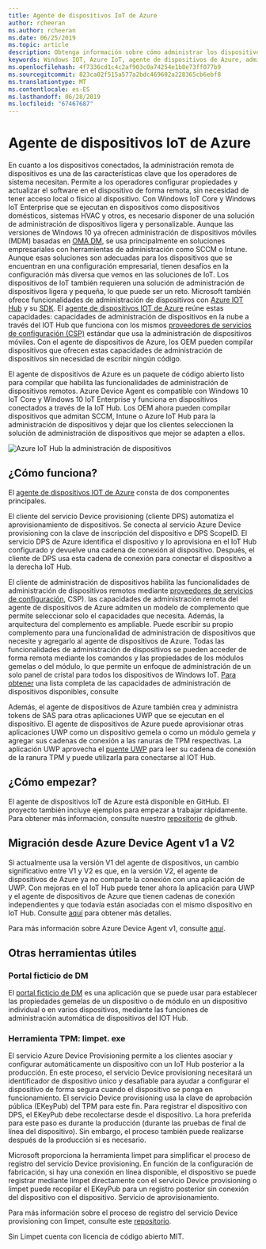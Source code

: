 ```yaml
---
title: Agente de dispositivos IoT de Azure
author: rcheeran
ms.author: rcheeran
ms.date: 06/25/2019
ms.topic: article
description: Obtenga información sobre cómo administrar los dispositivos con el agente de dispositivos IoT de Azure en Windows IoT.
keywords: Windows IOT, Azure IoT, agente de dispositivos de Azure, administración de dispositivos, administración remota
ms.openlocfilehash: 4f7336cd1c4c2af903c0a74254e1b8e73ff077b9
ms.sourcegitcommit: 823ca02f515a577a2bdc469602a228365cb6ebf8
ms.translationtype: MT
ms.contentlocale: es-ES
ms.lasthandoff: 06/28/2019
ms.locfileid: "67467687"
---
```

# <a name="azure-iot-device-agent"></a>Agente de dispositivos IoT de Azure

En cuanto a los dispositivos conectados, la administración remota de dispositivos es una de las características clave que los operadores de sistema necesitan. Permite a los operadores configurar propiedades y actualizar el software en el dispositivo de forma remota, sin necesidad de tener acceso local o físico al dispositivo. Con Windows IoT Core y Windows IoT Enterprise que se ejecutan en dispositivos como dispositivos domésticos, sistemas HVAC y otros, es necesario disponer de una solución de administración de dispositivos ligera y personalizable. Aunque las versiones de Windows 10 ya ofrecen administración de dispositivos móviles (MDM) basadas en [OMA DM](https://en.wikipedia.org/wiki/OMA_Device_Management), se usa principalmente en soluciones empresariales con herramientas de administración como SCCM o Intune. Aunque esas soluciones son adecuadas para los dispositivos que se encuentran en una configuración empresarial, tienen desafíos en la configuración más diversa que vemos en las soluciones de IoT. Los dispositivos de IoT también requieren una solución de administración de dispositivos ligera y pequeña, lo que puede ser un reto. Microsoft también ofrece funcionalidades de administración de dispositivos con [Azure IOT Hub](https://docs.microsoft.com/azure/iot-hub/iot-hub-device-management-overview) y su [SDK](https://docs.microsoft.com/en-us/azure/iot-hub/iot-hub-devguide-sdks). El [agente de dispositivos IOT de Azure](https://github.com/ms-iot/azure-client-tools/blob/master/docs/device-agent/device-agent.md) reúne estas capacidades: capacidades de administración de dispositivos en la nube a través del IOT Hub que funciona con los mismos [proveedores de servicios de configuración (CSP)](https://docs.microsoft.com/en-us/windows/client-management/mdm/configuration-service-provider-reference) estándar que usa la administración de dispositivos móviles. Con el agente de dispositivos de Azure, los OEM pueden compilar dispositivos que ofrecen estas capacidades de administración de dispositivos sin necesidad de escribir ningún código. 

El agente de dispositivos de Azure es un paquete de código abierto listo para compilar que habilita las funcionalidades de administración de dispositivos remotos. Azure Device Agent es compatible con Windows 10 IoT Core y Windows 10 IoT Enterprise y funciona en dispositivos conectados a través de la IoT Hub. Los OEM ahora pueden compilar dispositivos que admitan SCCM, Intune o Azure IoT Hub para la administración de dispositivos y dejar que los clientes seleccionen la solución de administración de dispositivos que mejor se adapten a ellos.   

![Azure IoT Hub la administración de dispositivos](../media/AzureIoTDM/azureDM.png)


## <a name="how-does-it-work"></a>¿Cómo funciona?

El [agente de dispositivos IOT de Azure](https://aka.ms/iot-core-azure-dm-client) consta de dos componentes principales. 

El cliente del servicio Device provisioning (cliente DPS) automatiza el aprovisionamiento de dispositivos. Se conecta al servicio Azure Device provisioning con la clave de inscripción del dispositivo e DPS ScopeID. El servicio DPS de Azure identifica el dispositivo y lo aprovisiona en el IoT Hub configurado y devuelve una cadena de conexión al dispositivo. Después, el cliente de DPS usa esta cadena de conexión para conectar el dispositivo a la derecha IoT Hub.  

El cliente de administración de dispositivos habilita las funcionalidades de administración de dispositivos remotos mediante [proveedores de servicios de configuración](https://msdn.microsoft.com/windows/hardware/commercialize/customize/mdm/configuration-service-provider-reference), CSP). las capacidades de administración remota del agente de dispositivos de Azure admiten un modelo de complemento que permite seleccionar solo el capacidades que necesita. Además, la arquitectura del complemento es ampliable. Puede escribir su propio complemento para una funcionalidad de administración de dispositivos que necesite y agregarlo al agente de dispositivos de Azure. Todas las funcionalidades de administración de dispositivos se pueden acceder de forma remota mediante los comandos y las propiedades de los módulos gemelas o del módulo, lo que permite un enfoque de administración de un solo panel de cristal para todos los dispositivos de Windows IoT. [Para obtener](https://github.com/ms-iot/azure-client-tools/blob/master/docs/device-agent/reference.md) una lista completa de las capacidades de administración de dispositivos disponibles, consulte

Además, el agente de dispositivos de Azure también crea y administra tokens de SAS para otras aplicaciones UWP que se ejecutan en el dispositivo. El agente de dispositivos de Azure puede aprovisionar otras aplicaciones UWP como un dispositivo gemela o como un módulo gemela y agregar sus cadenas de conexión a las ranuras de TPM respectivas. La aplicación UWP aprovecha el [puente UWP](https://github.com/ms-iot/azure-client-tools/blob/master/docs/device-agent/uwp-bridge.md) para leer su cadena de conexión de la ranura TPM y puede utilizarla para conectarse al IOT Hub. 

## <a name="how-to-get-started"></a>¿Cómo empezar?

El agente de dispositivos IoT de Azure está disponible en GitHub. El proyecto también incluye ejemplos para empezar a trabajar rápidamente. Para obtener más información, consulte nuestro [repositorio](https://github.com/ms-iot/azure-client-tools/blob/master/docs/device-agent/device-agent.md) de github.

## <a name="migrating-from-azure-device-agent-v1-to-v2"></a>Migración desde Azure Device Agent v1 a V2
Si actualmente usa la versión V1 del agente de dispositivos, un cambio significativo entre V1 y V2 es que, en la versión V2, el agente de dispositivos de Azure ya no comparte la conexión con una aplicación de UWP. Con mejoras en el IoT Hub puede tener ahora la aplicación para UWP y el agente de dispositivos de Azure que tienen cadenas de conexión independientes y que todavía están asociadas con el mismo dispositivo en IoT Hub. Consulte [aquí](https://github.com/ms-iot/azure-client-tools/blob/master/docs/device-agent/migration-from-old-client.md) para obtener más detalles.

Para más información sobre Azure Device Agent v1, consulte [aquí](https://docs.microsoft.com/en-us/windows/iot-core/manage-your-device/azureiotdm).

## <a name="other-useful-tools"></a>Otras herramientas útiles 
### <a name="dm-mock-portal"></a>Portal ficticio de DM
El [portal ficticio de DM](https://github.com/ms-iot/azure-client-tools/blob/master/docs/dm-mock-portal/dm-mock-portal.md) es una aplicación que se puede usar para establecer las propiedades gemelas de un dispositivo o de módulo en un dispositivo individual o en varios dispositivos, mediante las funciones de administración automática de dispositivos del IOT Hub. 

### <a name="tpm-tool---limpetexe"></a>Herramienta TPM: limpet. exe
El servicio Azure Device Provisioning permite a los clientes asociar y configurar automáticamente un dispositivo con un IoT Hub posterior a la producción. En este proceso, el servicio Device provisioning necesitará un identificador de dispositivo único y desafiable para ayudar a configurar el dispositivo de forma segura cuando el dispositivo se ponga en funcionamiento. El servicio Device provisioning usa la clave de aprobación pública (EKeyPub) del TPM para este fin. Para registrar el dispositivo con DPS, el EKeyPub debe recolectarse desde el dispositivo. La hora preferida para este paso es durante la producción (durante las pruebas de final de línea del dispositivo). Sin embargo, el proceso también puede realizarse después de la producción si es necesario.  

Microsoft proporciona la herramienta limpet para simplificar el proceso de registro del servicio Device provisioning. En función de la configuración de fabricación, si hay una conexión en línea disponible, el dispositivo se puede registrar mediante limpet directamente con el servicio Device provisioning o limpet puede recopilar el EKeyPub para un registro posterior sin conexión del dispositivo con el dispositivo. Servicio de aprovisionamiento.

Para más información sobre el proceso de registro del servicio Device provisioning con limpet, consulte este [repositorio](https://github.com/ms-iot/azure-client-tools/blob/master/docs/limpet/limpet.md).

Sin Limpet cuenta con licencia de código abierto MIT. 
